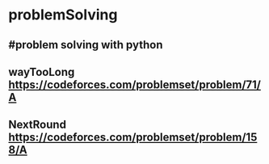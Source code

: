 # problemSolving
#problem solving with python
---------------------------------------------
wayTooLong 
https://codeforces.com/problemset/problem/71/A
---------------------------------------------
NextRound
https://codeforces.com/problemset/problem/158/A
----------------------------------------------
